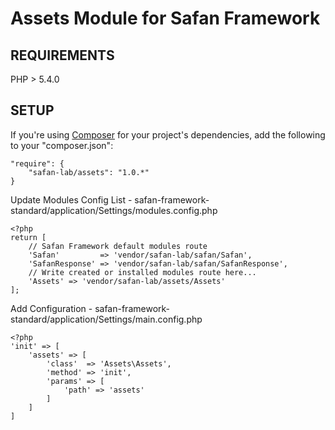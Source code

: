 Assets Module for Safan Framework
===============

REQUIREMENTS
------------
PHP > 5.4.0

SETUP
------------

If you're using [Composer](http://getcomposer.org/) for your project's dependencies, add the following to your "composer.json":

```
"require": {
    "safan-lab/assets": "1.0.*"
}
```
Update Modules Config List - safan-framework-standard/application/Settings/modules.config.php
```
<?php
return [
    // Safan Framework default modules route
    'Safan'         => 'vendor/safan-lab/safan/Safan',
    'SafanResponse' => 'vendor/safan-lab/safan/SafanResponse',
    // Write created or installed modules route here...
    'Assets' => 'vendor/safan-lab/assets/Assets'
];
```
Add Configuration - safan-framework-standard/application/Settings/main.config.php
```
<?php
'init' => [
    'assets' => [
        'class'  => 'Assets\Assets',
        'method' => 'init',
        'params' => [
            'path' => 'assets'
        ]
    ]
]
```

